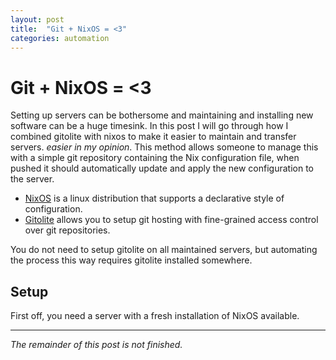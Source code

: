 ```yaml
---
layout: post
title:  "Git + NixOS = <3"
categories: automation
---
```


# Git + NixOS = <3

Setting up servers can be bothersome and maintaining and installing new software
can be a huge timesink. In this post I will go through how I combined gitolite
with nixos to make it easier to maintain and transfer servers. _easier in my
opinion_. This method allows someone to manage this with a simple git repository
containing the Nix configuration file, when pushed it should automatically
update and apply the new configuration to the server.

* [NixOS](https://nixos.org) is a linux distribution that supports a declarative
  style of configuration.
* [Gitolite](https://gitolite.com) allows you to setup git hosting with
  fine-grained access control over git repositories.

You do not need to setup gitolite on all maintained servers, but automating the
process this way requires gitolite installed somewhere.


## Setup

First off, you need a server with a fresh installation of NixOS available.


-------------------------------------------------------------------

_The remainder of this post is not finished._
